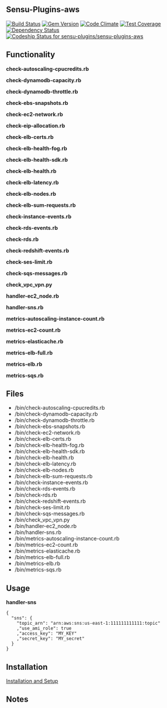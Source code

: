 ## Sensu-Plugins-aws

[![Build Status](https://travis-ci.org/sensu-plugins/sensu-plugins-aws.svg?branch=master)](https://travis-ci.org/sensu-plugins/sensu-plugins-aws)
[![Gem Version](https://badge.fury.io/rb/sensu-plugins-aws.svg)](http://badge.fury.io/rb/sensu-plugins-aws)
[![Code Climate](https://codeclimate.com/github/sensu-plugins/sensu-plugins-aws/badges/gpa.svg)](https://codeclimate.com/github/sensu-plugins/sensu-plugins-aws)
[![Test Coverage](https://codeclimate.com/github/sensu-plugins/sensu-plugins-aws/badges/coverage.svg)](https://codeclimate.com/github/sensu-plugins/sensu-plugins-aws)
[![Dependency Status](https://gemnasium.com/sensu-plugins/sensu-plugins-aws.svg)](https://gemnasium.com/sensu-plugins/sensu-plugins-aws)
[![Codeship Status for sensu-plugins/sensu-plugins-aws](https://codeship.com/projects/2a9c6e70-d4b4-0132-67ee-4e043b6b23b5/status?branch=master)](https://codeship.com/projects/77866)

## Functionality

**check-autoscaling-cpucredits.rb**

**check-dynamodb-capacity.rb**

**check-dynamodb-throttle.rb**

**check-ebs-snapshots.rb**

**check-ec2-network.rb**

**check-eip-allocation.rb**

**check-elb-certs.rb**

**check-elb-health-fog.rb**

**check-elb-health-sdk.rb**

**check-elb-health.rb**

**check-elb-latency.rb**

**check-elb-nodes.rb**

**check-elb-sum-requests.rb**

**check-instance-events.rb**

**check-rds-events.rb**

**check-rds.rb**

**check-redshift-events.rb**

**check-ses-limit.rb**

**check-sqs-messages.rb**

**check_vpc_vpn.py**

**handler-ec2_node.rb**

**handler-sns.rb**

**metrics-autoscaling-instance-count.rb**

**metrics-ec2-count.rb**

**metrics-elasticache.rb**

**metrics-elb-full.rb**

**metrics-elb.rb**

**metrics-sqs.rb**

## Files

* /bin/check-autoscaling-cpucredits.rb
* /bin/check-dynamodb-capacity.rb
* /bin/check-dynamodb-throttle.rb
* /bin/check-ebs-snapshots.rb
* /bin/check-ec2-network.rb
* /bin/check-elb-certs.rb
* /bin/check-elb-health-fog.rb
* /bin/check-elb-health-sdk.rb
* /bin/check-elb-health.rb
* /bin/check-elb-latency.rb
* /bin/check-elb-nodes.rb
* /bin/check-elb-sum-requests.rb
* /bin/check-instance-events.rb
* /bin/check-rds-events.rb
* /bin/check-rds.rb
* /bin/check-redshift-events.rb
* /bin/check-ses-limit.rb
* /bin/check-sqs-messages.rb
* /bin/check_vpc_vpn.py
* /bin/handler-ec2_node.rb
* /bin/handler-sns.rb
* /bin/metrics-autoscaling-instance-count.rb
* /bin/metrics-ec2-count.rb
* /bin/metrics-elasticache.rb
* /bin/metrics-elb-full.rb
* /bin/metrics-elb.rb
* /bin/metrics-sqs.rb

## Usage

**handler-sns**
```
{
  "sns": {
    "topic_arn": "arn:aws:sns:us-east-1:111111111111:topic"
    ,"use_ami_role": true
    ,"access_key": "MY_KEY"
    ,"secret_key": "MY_secret"
  }
}
```
## Installation

[Installation and Setup](https://github.com/sensu-plugins/documentation/blob/master/user_docs/installation_instructions.md)

## Notes
